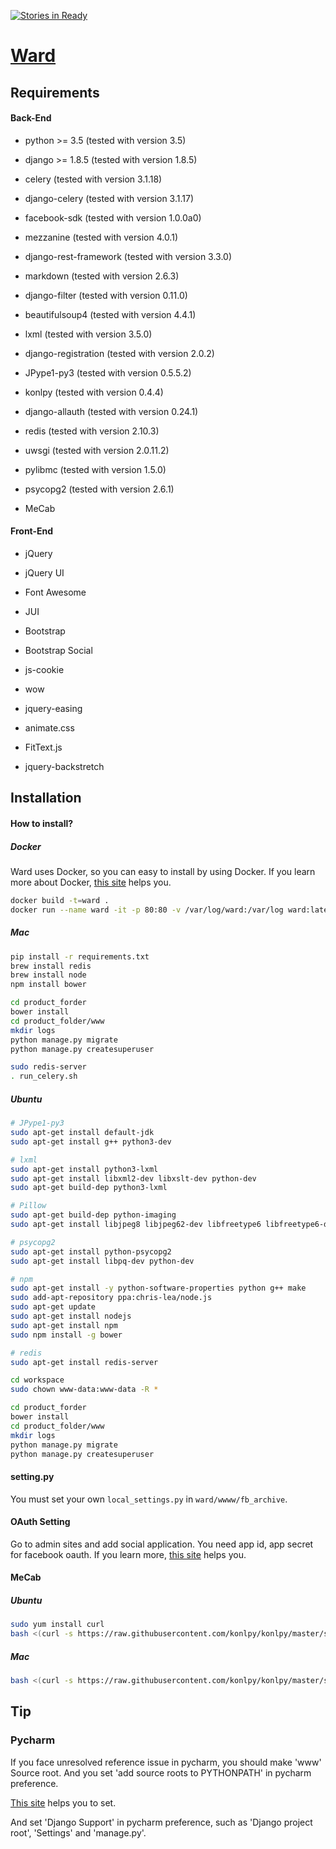 [![Stories in Ready](https://badge.waffle.io/egaoneko/ward.png?label=ready&title=Ready)](https://waffle.io/egaoneko/ward)

# [Ward](http://pjwards.com)

## Requirements

#### Back-End

* python >= 3.5 (tested with version 3.5)
* django >= 1.8.5 (tested with version 1.8.5)
* celery (tested with version 3.1.18)
* django-celery (tested with version 3.1.17)
* facebook-sdk (tested with version 1.0.0a0)
* mezzanine (tested with version 4.0.1)
* django-rest-framework (tested with version 3.3.0)
* markdown (tested with version 2.6.3)
* django-filter (tested with version 0.11.0)
* beautifulsoup4 (tested with version 4.4.1)
* lxml (tested with version 3.5.0)
* django-registration (tested with version 2.0.2)
* JPype1-py3 (tested with version 0.5.5.2)
* konlpy (tested with version 0.4.4)
* django-allauth (tested with version 0.24.1)
* redis (tested with version 2.10.3)
* uwsgi (tested with version 2.0.11.2)
* pylibmc (tested with version 1.5.0)
* psycopg2 (tested with version 2.6.1)


* MeCab


#### Front-End

* jQuery
* jQuery UI
* Font Awesome
* JUI
* Bootstrap
* Bootstrap Social


* js-cookie
* wow
* jquery-easing
* animate.css
* FitText.js
* jquery-backstretch



## Installation

#### How to install?

##### Docker

Ward uses Docker, so you can easy to install by using Docker.
If you learn more about Docker, [this site](https://docs.docker.com) helps you.

```bash
docker build -t=ward .
docker run --name ward -it -p 80:80 -v /var/log/ward:/var/log ward:latest
```


##### Mac

```bash
pip install -r requirements.txt
brew install redis
brew install node
npm install bower

cd product_forder
bower install
cd product_folder/www
mkdir logs
python manage.py migrate
python manage.py createsuperuser

sudo redis-server
. run_celery.sh
```


##### Ubuntu

```bash
# JPype1-py3
sudo apt-get install default-jdk
sudo apt-get install g++ python3-dev

# lxml
sudo apt-get install python3-lxml
sudo apt-get install libxml2-dev libxslt-dev python-dev
sudo apt-get build-dep python3-lxml

# Pillow
sudo apt-get build-dep python-imaging
sudo apt-get install libjpeg8 libjpeg62-dev libfreetype6 libfreetype6-dev

# psycopg2
sudo apt-get install python-psycopg2
sudo apt-get install libpq-dev python-dev

# npm
sudo apt-get install -y python-software-properties python g++ make
sudo add-apt-repository ppa:chris-lea/node.js
sudo apt-get update
sudo apt-get install nodejs
sudo apt-get install npm
sudo npm install -g bower

# redis
sudo apt-get install redis-server

cd workspace
sudo chown www-data:www-data -R *

cd product_forder
bower install
cd product_folder/www
mkdir logs
python manage.py migrate
python manage.py createsuperuser

```


#### setting.py

You must set your own `local_settings.py` in `ward/wwww/fb_archive`.


#### OAuth Setting

Go to admin sites and add social application.
You need app id, app secret for facebook oauth.
If you learn more, [this site](https://godjango.com/65-starting-with-django-allauth/) helps you.


#### MeCab

##### Ubuntu

```bash
sudo yum install curl
bash <(curl -s https://raw.githubusercontent.com/konlpy/konlpy/master/scripts/mecab.sh)
```

##### Mac

```bash
bash <(curl -s https://raw.githubusercontent.com/konlpy/konlpy/master/scripts/mecab.sh)
```

## Tip

### Pycharm

If you face unresolved reference issue in pycharm, you should make 'www' Source root. And you set 'add source roots to PYTHONPATH' in pycharm preference.

[This site](http://stackoverflow.com/questions/21236824/unresolved-reference-issue-in-pycharm) helps you to set.

And set 'Django Support' in pycharm preference, such as 'Django project root', 'Settings' and 'manage.py'.



